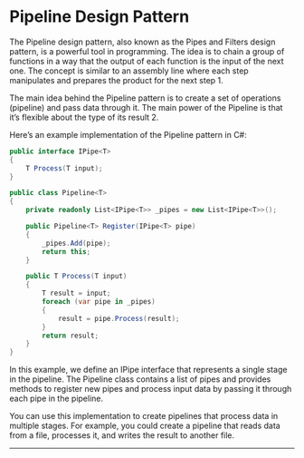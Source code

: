 Pipeline Design Pattern
===

The Pipeline design pattern, also known as the Pipes and Filters design pattern, is a powerful tool in programming. The idea is to chain a group of functions in a way that the output of each function is the input of the next one. The concept is similar to an assembly line where each step manipulates and prepares the product for the next step 1.

The main idea behind the Pipeline pattern is to create a set of operations (pipeline) and pass data through it. The main power of the Pipeline is that it’s flexible about the type of its result 2.

Here’s an example implementation of the Pipeline pattern in C#:

```cs
public interface IPipe<T>
{
    T Process(T input);
}

public class Pipeline<T>
{
    private readonly List<IPipe<T>> _pipes = new List<IPipe<T>>();

    public Pipeline<T> Register(IPipe<T> pipe)
    {
        _pipes.Add(pipe);
        return this;
    }

    public T Process(T input)
    {
        T result = input;
        foreach (var pipe in _pipes)
        {
            result = pipe.Process(result);
        }
        return result;
    }
}

```
In this example, we define an IPipe interface that represents a single stage in the pipeline. The Pipeline class contains a list of pipes and provides methods to register new pipes and process input data by passing it through each pipe in the pipeline.

You can use this implementation to create pipelines that process data in multiple stages. For example, you could create a pipeline that reads data from a file, processes it, and writes the result to another file.

---

